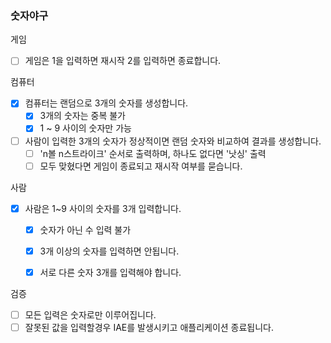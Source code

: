 ### 숫자야구

게임
- [ ] 게임은 1을 입력하면 재시작 2를 입력하면 종료합니다.

컴퓨터
- [x] 컴퓨터는 랜덤으로 3개의 숫자를 생성합니다.
    - [x] 3개의 숫자는 중복 불가
    - [x] 1 ~ 9 사이의 숫자만 가능
- [ ] 사람이 입력한 3개의 숫자가 정상적이면 랜덤 숫자와 비교하여 결과를 생성합니다.
  - [ ] 'n볼 n스트라이크' 순서로 출력하며, 하나도 없다면 '낫싱' 출력
  - [ ] 모두 맞혔다면 게임이 종료되고 재시작 여부를 묻습니다.

사람
- [x] 사람은 1~9 사이의 숫자를 3개 입력합니다.
  - [x] 숫자가 아닌 수 입력 불가
  - [x] 3개 이상의 숫자를 입력하면 안됩니다.
  - [x] 서로 다른 숫자 3개를 입력해야 합니다.


검증
- [ ] 모든 입력은 숫자로만 이루어집니다.
- [ ] 잘못된 값을 입력할경우 IAE를 발생시키고 애플리케이션 종료됩니다.